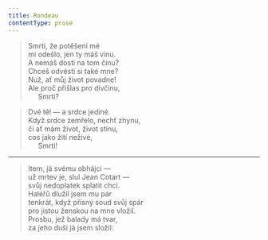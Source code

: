```yaml
---
title: Rondeau
contentType: prose
---
```


> Smrti, že potěšení mé  
> mi odešlo, jen ty máš vinu.  
> A nemáš dosti na tom činu?  
> Chceš odvésti si také mne?  
> Nuž, ať můj život povadne!  
> Ale proč přišlas pro dívčinu,  
>      Smrti?

> Dvé těl — a srdce jediné.  
> Když srdce zemřelo, nechť zhynu,  
> či ať mám život, život stínu,  
> cos jako žití neživé,  
>      Smrti!



* * *

> Item, já svému obhájci —  
> už mrtev je, slul Jean Cotart —  
> svůj nedoplatek splatit chci.  
> Haléřů dlužil jsem mu pár  
> tenkrát, když přísný soud svůj spár  
> pro jistou ženskou na mne vložil.  
> Prosbu, jež balady má tvar,  
> za jeho duši já jsem složil:
